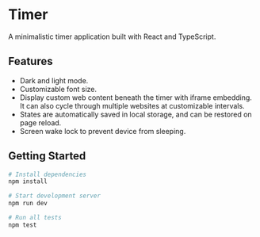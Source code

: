 # Timer

A minimalistic timer application built with React and TypeScript.

## Features

- Dark and light mode.
- Customizable font size.
- Display custom web content beneath the timer with iframe embedding. It can also cycle through multiple websites at customizable intervals.
- States are automatically saved in local storage, and can be restored on page reload.
- Screen wake lock to prevent device from sleeping.

## Getting Started

```bash
# Install dependencies
npm install

# Start development server
npm run dev

# Run all tests
npm test
```
